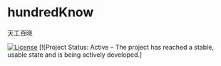 # hundredKnow
天工百晓

[![License](https://img.shields.io/badge/License-GPL%20v2-blue.svg)](https://github.com/phil-fly/hundredKnow/blob/master/LICENSE) [![Project Status: Active – The project has reached a stable, usable state and is being actively developed.]